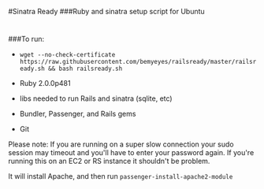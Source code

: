 #Sinatra Ready
###Ruby and sinatra setup script for Ubuntu

#
###To run:

  * `wget --no-check-certificate https://raw.githubusercontent.com/bemyeyes/railsready/master/railsready.sh && bash railsready.sh`



  * Ruby 2.0.0p481 
  * libs needed to run Rails and sinatra (sqlite, etc)
  * Bundler, Passenger, and Rails gems
  * Git

Please note: If you are running on a super slow connection your sudo session may timeout and you'll have to enter your password again. If you're running this on an EC2 or RS instance it shouldn't be problem.

It will install Apache, and then run  `passenger-install-apache2-module`

